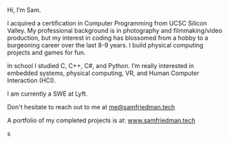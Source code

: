 Hi, I’m Sam.

I acquired a certification in Computer Programming from UCSC Silicon Valley.
My professional background is in photography and filmmaking/video production, but my
interest in coding has blossomed from a hobby to a burgeoning career over the last
8-9 years. I build physical computing projects and games for fun.

In school I studied C, C++, C#, and Python. I’m really interested in embedded systems,
physical computing, VR, and Human Computer Interaction (HCI).

I am currently a SWE at Lyft.

Don't hesitate to reach out to me at me@samfriedman.tech

A portfolio of my completed projects is at:
www.samfriedman.tech

s


<!---
slampants/slampants is a ✨ special ✨ repository because its `README.md` (this file) appears on your GitHub profile.
You can click the Preview link to take a look at your changes.
--->
